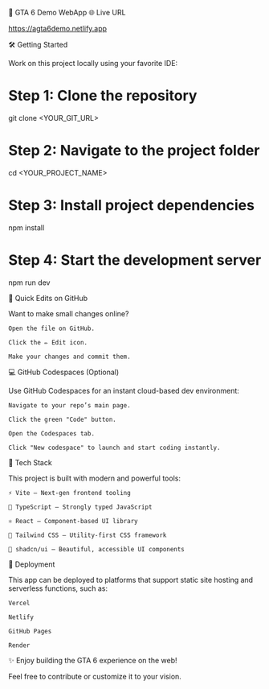 🚀 GTA 6 Demo WebApp
🌐 Live URL

https://agta6demo.netlify.app


🛠️ Getting Started

Work on this project locally using your favorite IDE:

# Step 1: Clone the repository
git clone <YOUR_GIT_URL>

# Step 2: Navigate to the project folder
cd <YOUR_PROJECT_NAME>

# Step 3: Install project dependencies
npm install

# Step 4: Start the development server
npm run dev

📝 Quick Edits on GitHub

Want to make small changes online?

    Open the file on GitHub.

    Click the ✏️ Edit icon.

    Make your changes and commit them.

💻 GitHub Codespaces (Optional)

Use GitHub Codespaces for an instant cloud-based dev environment:

    Navigate to your repo’s main page.

    Click the green "Code" button.

    Open the Codespaces tab.

    Click "New codespace" to launch and start coding instantly.

🧰 Tech Stack

This project is built with modern and powerful tools:

    ⚡ Vite – Next-gen frontend tooling

    🧠 TypeScript – Strongly typed JavaScript

    ⚛️ React – Component-based UI library

    🎨 Tailwind CSS – Utility-first CSS framework

    🧱 shadcn/ui – Beautiful, accessible UI components

🚀 Deployment

This app can be deployed to platforms that support static site hosting and serverless functions, such as:

    Vercel

    Netlify

    GitHub Pages

    Render

✨ Enjoy building the GTA 6 experience on the web!

Feel free to contribute or customize it to your vision.
